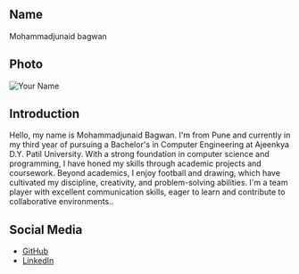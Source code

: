 ## Name
Mohammadjunaid bagwan

## Photo
![Your Name](https://i.postimg.cc/gJffgLBS/2022-B-05022001.jpg)

## Introduction
Hello, my name is Mohammadjunaid Bagwan. I'm from Pune and currently in my third year of pursuing a Bachelor's in Computer Engineering at Ajeenkya D.Y. Patil University. With a strong foundation in computer science and programming, I have honed my skills through academic projects and coursework. Beyond academics, I enjoy football and drawing, which have cultivated my discipline, creativity, and problem-solving abilities. I'm a team player with excellent communication skills, eager to learn and contribute to collaborative environments..

## Social Media
- [GitHub](https://github.com/mjunaidbagwan)
- [LinkedIn](https://www.linkedin.com/in/m-junaid-bagwan-6b697a250/)